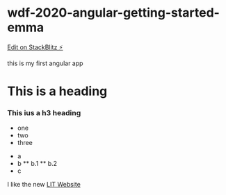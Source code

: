 # wdf-2020-angular-getting-started-emma

[Edit on StackBlitz ⚡️](https://stackblitz.com/edit/wdf-2020-angular-getting-started-emma)



this is my first angular app

# This is a heading

### This ius a h3 heading

- one
- two 
- three

* a
* b
** b.1
** b.2
* c

I like the new [LIT Website](http://www.lit.ie)